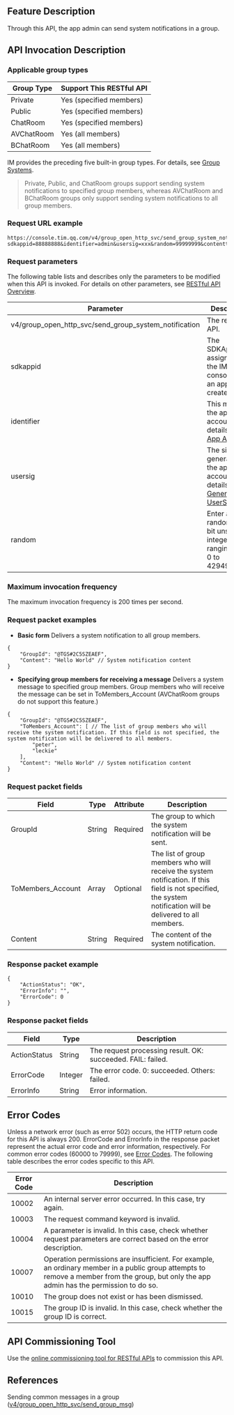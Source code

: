 ## Feature Description
 Through this API, the app admin can send system notifications in a group.

## API Invocation Description
### Applicable group types

| Group Type | Support This RESTful API |
|-----------|------------|
| Private | Yes (specified members) |
| Public | Yes (specified members) |
| ChatRoom | Yes (specified members) |
| AVChatRoom | Yes (all members) |
| BChatRoom | Yes (all members) |

IM provides the preceding five built-in group types. For details, see [Group Systems](https://intl.cloud.tencent.com/document/product/1047/33529).

> Private, Public, and ChatRoom groups support sending system notifications to specified group members, whereas AVChatRoom and BChatRoom groups only support sending system notifications to all group members.

### Request URL example
```
https://console.tim.qq.com/v4/group_open_http_svc/send_group_system_notification?sdkappid=88888888&identifier=admin&usersig=xxx&random=99999999&contenttype=json
```
### Request parameters

The following table lists and describes only the parameters to be modified when this API is invoked. For details on other parameters, see [RESTful API Overview](https://intl.cloud.tencent.com/document/product/1047/34620).

| Parameter | Description |
| ------------------ | ------------------------------------ |
| v4/group_open_http_svc/send_group_system_notification | The request API. |
| sdkappid | The SDKAppID assigned by the IM console when an app is created. |
| identifier | This must be the app admin account. For details, see [App Admins](https://intl.cloud.tencent.com/document/product/1047/33517#app-.E7.AE.A1.E7.90.86.E5.91.98). |
| usersig | The signature generated by the app admin account. For details, see [Generating UserSig](https://intl.cloud.tencent.com/document/product/1047/34385). |
| random | Enter a random 32-bit unsigned integer ranging from 0 to 4294967295. |

### Maximum invocation frequency

The maximum invocation frequency is 200 times per second.

### Request packet examples

- **Basic form**
Delivers a system notification to all group members.
```
{
    "GroupId": "@TGS#2C5SZEAEF",
    "Content": "Hello World" // System notification content
}
```

- **Specifying group members for receiving a message**
Delivers a system message to specified group members. Group members who will receive the message can be set in ToMembers_Account (AVChatRoom groups do not support this feature.)
```
{
    "GroupId": "@TGS#2C5SZEAEF",
    "ToMembers_Account": [ // The list of group members who will receive the system notification. If this field is not specified, the system notification will be delivered to all members.
        "peter",
        "leckie"
    ],
    "Content": "Hello World" // System notification content
}
```

### Request packet fields

| Field | Type | Attribute | Description |
|---------|---------|---------|---------|
| GroupId | String | Required | The group to which the system notification will be sent. |
| ToMembers_Account | Array | Optional | The list of group members who will receive the system notification. If this field is not specified, the system notification will be delivered to all members. |
| Content | String | Required | The content of the system notification. |

### Response packet example

```
{
    "ActionStatus": "OK",
    "ErrorInfo": "",
    "ErrorCode": 0
}
```

### Response packet fields

| Field | Type | Description |
|---------|---------|---------|
| ActionStatus | String | The request processing result. OK: succeeded. FAIL: failed. |
| ErrorCode | Integer | The error code. 0: succeeded. Others: failed. |
| ErrorInfo | String | Error information. |

## Error Codes

Unless a network error (such as error 502) occurs, the HTTP return code for this API is always 200. ErrorCode and ErrorInfo in the response packet represent the actual error code and error information, respectively.
For common error codes (60000 to 79999), see [Error Codes](https://intl.cloud.tencent.com/document/product/1047/34348).
The following table describes the error codes specific to this API.

| Error Code | Description |
| ------ | ------------------------------------------------------------ |
| 10002 | An internal server error occurred. In this case, try again. |
| 10003 | The request command keyword is invalid. |
| 10004 | A parameter is invalid. In this case, check whether request parameters are correct based on the error description. |
| 10007 | Operation permissions are insufficient. For example, an ordinary member in a public group attempts to remove a member from the group, but only the app admin has the permission to do so. |
| 10010 | The group does not exist or has been dismissed. |
| 10015 | The group ID is invalid. In this case, check whether the group ID is correct. |

## API Commissioning Tool
Use the [online commissioning tool for RESTful APIs](https://avc.cloud.tencent.com/im/APITester/APITester.html#v4/group_open_http_svc/send_group_system_notification) to commission this API.

## References
Sending common messages in a group ([v4/group_open_http_svc/send_group_msg](https://intl.cloud.tencent.com/document/product/1047/34959))
